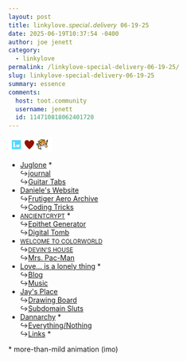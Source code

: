 ```yaml
---
layout: post
title: 𝚕𝚒𝚗𝚔𝚢𝚕𝚘𝚟𝚎.𝘴𝘱𝘦𝘤𝘪𝘢𝘭.𝘥𝘦𝘭𝘪𝘷𝘦𝘳𝘺 𝟶𝟼-𝟷𝟿-𝟸𝟻
date: 2025-06-19T10:37:54 -0400
author: joe jenett
category:
  - linkylove
permalink: /linkylove-special-delivery-06-19-25/
slug: linkylove-special-delivery-06-19-25
summary: essence
comments:
  host: toot.community
  username: jenett
  id: 114710818062401720
---
```

<a href="https://neocities.org/"><img class="postbuttonfloat" src="/images/iwhn.png" alt="" title="𝘪.𝘸𝘦𝘣𝘵𝘩𝘪𝘯𝘨𝘴 𝘭𝘰𝘷𝘦𝘴 𝘯𝘦𝘰𝘤𝘪𝘵𝘪𝘦𝘴!" width="88"></a>
<ul class="linkylove">
	<li><a title="Juglone" href="https://juglone.neocities.org/">Juglone</a> *<br>&#8618;<a href="https://juglone.neocities.org/journalpage1">journal</a><br>&#8618;<a href="https://juglone.neocities.org/tabs">Guitar Tabs</a></li>
	<li><a title="Daniele" href="https://daniele63.com/">Daniele's Website</a><br>&#8618;<a title="Frutiger Aero Archive" href="https://frutigeraeroarchive.org/">Frutiger Aero Archive</a><br>&#8618;<a href="https://daniele63.com/coding_tricks">Coding Tricks</a></li>
	<li><a title="Reliquia" href="https://ancientcrypt.neocities.org/"><small>ANCIENTCRYPT</small></a> *<br>&#8618;<a href="https://ancientcrypt.neocities.org/epithet">Epithet Generator</a><br>&#8618;<a title="An online repository for ephemera of note useful to me." href="https://ancientcrypt.neocities.org/digitaltomb">Digital Tomb</a></li>
	<li><a title="Devin" href="https://colorworld.world/"><small>WELCOME TO COLORWORLD</small></a><br>&#8618;<a href="https://colorworld.world/follow"><small>DEVIN'S HOUSE</small></a><br>&#8618;<a href="https://colorworld.world/mrs-pacman">Mrs. Pac-Man</a></li>
	<li><a title="kkb" href="https://kkb.online/">Love... is a lonely thing</a> *<br>&#8618;<a href="https://kkb.online/spiral5">Blog</a><br>&#8618;<a href="https://kkb.online/spiral3">Music</a></li>
	<li><a title="Jay" href="https://jaysplace.neocities.org/">Jay's Place</a><br>&#8618;<a href="https://jaysplace.neocities.org/drawing">Drawing Board</a><br>&#8618;<a href="https://jaysplace.neocities.org/subdomains/">Subdomain Sluts</a></li>
	<li><a title="Dann" href="https://dannarchy.com/">Dannarchy</a> *<br>&#8618;<a title="an e-zine about almost anything" href="https://dannarchy.com/en/">Everything/Nothing</a><br>&#8618;<a href="https://dannarchy.com/#links">Links</a> *</li>
</ul>
<p>
	* more-than-mild animation (imo)
</p>
<a href="https://brid.gy/publish/mastodon"></a>